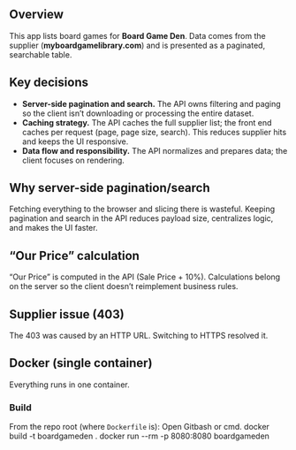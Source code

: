 ## Overview
This app lists board games for **Board Game Den**. Data comes from the supplier (**myboardgamelibrary.com**) and is presented as a paginated, searchable table.

## Key decisions
- **Server-side pagination and search.** The API owns filtering and paging so the client isn’t downloading or processing the entire dataset.
- **Caching strategy.** The API caches the full supplier list; the front end caches per request (page, page size, search). This reduces supplier hits and keeps the UI responsive.
- **Data flow and responsibility.** The API normalizes and prepares data; the client focuses on rendering.

## Why server-side pagination/search
Fetching everything to the browser and slicing there is wasteful. Keeping pagination and search in the API reduces payload size, centralizes logic, and makes the UI faster.

## “Our Price” calculation
“Our Price” is computed in the API (Sale Price + 10%). Calculations belong on the server so the client doesn’t reimplement business rules.

## Supplier issue (403)
The 403 was caused by an HTTP URL. Switching to HTTPS resolved it.

## Docker (single container)

Everything runs in one container.

### Build
From the repo root (where `Dockerfile` is):
Open Gitbash or cmd. 
docker build -t boardgameden .
docker run --rm -p 8080:8080 boardgameden


